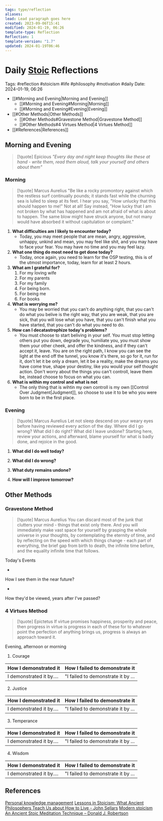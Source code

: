```yaml
---
tags: type/reflection
aliases: 
lead: Lead paragraph goes here
created: 2023-09-06T15:41
modified: 2024-01-19, 06:26
template-type: Reflection
Reflection: 1
template-version: "1.7"
updated: 2024-01-19T06:46
---
```



# Daily [Stoic](../SLIP-BOX/Stoicism.md) Reflections

Tags:  #reflection #stoicism #life #philosophy #motivation #daily 
Date: 2024-01-19, 06:26

- [[#Morning and Evening|Morning and Evening]]
	- [[#Morning and Evening#Morning|Morning]]
	- [[#Morning and Evening#Evening|Evening]]
- [[#Other Methods|Other Methods]]
	- [[#Other Methods#Gravestone Method|Gravestone Method]]
	- [[#Other Methods#4 Virtues Method|4 Virtues Method]]
- [[#References|References]]


## Morning and Evening

> [!quote] Epicious 
> _"Every day and night keep thoughts like these at hand - write them, read them aloud, talk your yourself and others about them"_

### Morning

> [!quote] Marcus Aurelius
> "Be like a rocky promontory against which the restless surf continually pounds; it stands fast while the churning sea is lulled to sleep at its feet. I hear you say, "How unlucky that this should happen to me!" Not at all! Say instead, "How lucky that I am not broken by what has happened and am not afraid of what is about to happen. The same blow might have struck anyone, but not many would have absorbed it without capitulation or complaint."

1. **What difficulties am I likely to encounter today?**
	- Today, you may meet people that are mean, angry, aggressive, unhappy, unkind and mean, you may feel like shit, and you may have to face your fear. You may have no time and you may feel lazy.
2. **What one thing do most need to get done today?**
	- Today, once again, you need to learn for the OSP testing, this is of the utmost importance, today, learn for at least 2 hours. 
1. **What am I grateful for?**
	1. For my loving wife
	2. For my parents
	3. For my family
	4. For being born.
	5. For being me
	6. For books
2. **What is worrying me?**
	- You may be worried that you can't do anything right, that you can't do what you belive is the right way, that you are weak, that you are sick, that you will lose what you have, that you can't finish what you have started, that you can't do what you need to do.
3. **How can I decatastrophize today's problems?**
	- You must choose to start beliving in your self. You must stop letting others put you down, degrade you, humiliate you, you must show them your other cheek, and offer the kindness, and if they can't accept it, leave. You are on the right path, I know you can see the light at the end off the tunnel, you know it's there, so go for it, run for it, don't let it be only a dream, let it be a reality, make the dreams you have come true, shape your destiny, like you would your self thought action. Don't worry about the things you can't controll, leave them be, instead choose to focus on what you can.
4. **What is within my control and what is not**
	-  The only thing that is wihtin my own controll is my own [[Control Over Judgment|Judgment]], so choose to use it to be who you were born to be in the first place.

### Evening

> [!quote] Marcus Aurelius
> Let not sleep descend on your weary eyes before having reviewed every action of the day. Where did I go wrong? What did I do right? What did I leave undone? Starting here, review your actions, and afterward, blame yourself for what is badly done, and rejoice in the good.

1. **What did I do well today?**

2. **What did I do wrong?**

4. **What duty remains undone?**

5. **How will I improve tomorrow?**

## Other Methods

### Gravestone Method

> [!quote] Marcus Aurelius
> You can discard most of the junk that clutters your mind - things that exist only there. And you will immediately make vast space for yourself by grasping the whole universe in your thoughts, by contemplating the eternity of time, and by reflecting on the speed with which things change - each part of everything, the brief gap from birth to death, the infinite time before, and the equality infinite time that follows. 

Today's Events 

-

How I see them in the near future? 

-

How they'd be viewed, years after I've passed?

### 4 Virtues Method

> [!quote] Epictetus 
> If virtue promises happiness, prosperity and peace, then progress in virtue is progress in each of these for to whatever point the perfection of anything brings us, progress is always an approach toward it.

Evening, afternoon or morning

1. Courage 

| How I demonstrated it  | How I failed to demonstrate it |
| ------------------- | ---------------- |
| I demonstrated it by....                 | "I failed to demonstrate it by ...              |

2. Justice

| How I demonstrated it  | How I failed to demonstrate it |
| ------------------- | ---------------- |
| I demonstrated it by....                 | "I failed to demonstrate it by ...             

3. Temperance

| How I demonstrated it  | How I failed to demonstrate it |
| ------------------- | ---------------- |
| I demonstrated it by....                 | "I failed to demonstrate it by ...             

4. Wisdom

| How I demonstrated it  | How I failed to demonstrate it |
| ------------------- | ---------------- |
| I demonstrated it by....                 | "I failed to demonstrate it by ...             

## References

[Personal knowledge management](Personal%20knowledge%20management.md)
[Lessons in Stoicism: What Ancient Philosophers Teach Us about How to Live - John Sellars](https://books.google.cz/books/about/Lessons_in_Stoicism.html?id=ky84zQEACAAJ&redir_esc=y)
[Modern stoicism](https://modernstoicism.com/)
[An Ancient Stoic Meditation Technique – Donald J. Robertson](https://donaldrobertson.name/2017/03/22/an-ancient-stoic-meditation-technique/)


